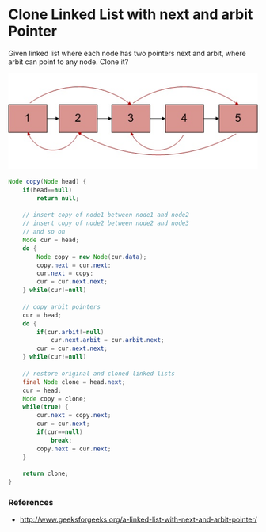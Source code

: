 # Clone Linked List with next and arbit Pointer

Given linked list where each node has two pointers next and arbit, where arbit can point to any node. Clone it?

![list_arbit.jpeg](files/list_arbit.jpeg)

```java
Node copy(Node head) {
    if(head==null)
        return null;

    // insert copy of node1 between node1 and node2  
    // insert copy of node2 between node2 and node3  
    // and so on
    Node cur = head;
    do {
        Node copy = new Node(cur.data);
        copy.next = cur.next;
        cur.next = copy;
        cur = cur.next.next;
    } while(cur!=null)

    // copy arbit pointers
    cur = head;
    do {
        if(cur.arbit!=null)
            cur.next.arbit = cur.arbit.next;
        cur = cur.next.next;
    } while(cur!=null)

    // restore original and cloned linked lists
    final Node clone = head.next;
    cur = head;
    Node copy = clone;
    while(true) {
        cur.next = copy.next;
        cur = cur.next;
        if(cur==null)
            break;
        copy.next = cur.next;
    }

    return clone;
}
```

### References

* <http://www.geeksforgeeks.org/a-linked-list-with-next-and-arbit-pointer/>
